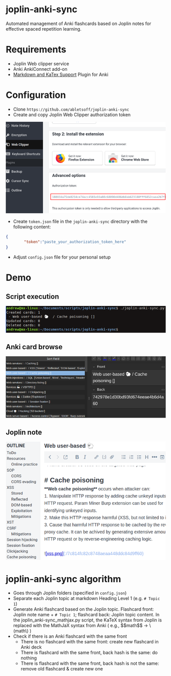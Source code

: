 # joplin-anki-sync
Automated management of Anki flashcards based on Joplin notes for effective spaced repetition learning. 

# Requirements
- Joplin Web clipper service
- Anki AnkiConnect add-on
- [Markdown and KaTex Support](https://ankiweb.net/shared/info/1087328706) Plugin for Anki

# Configuration
- Clone `https://github.com/abletsoff/joplin-anki-sync`
- Create and copy Joplin Web Clipper authorization token

![clipper](https://github.com/abletsoff/joplin-anki-sync/blob/main/images/clipper.png?raw=true)
- Create `token.json` file in the `joplin-anki-sync` directory with the following content:
``` json
{
        "token":"paste_your_authorization_token_here"
}
```
- Adjust `config.json` file for your personal setup

# Demo
## Script execution
![terminal](https://github.com/abletsoff/joplin-anki-sync/blob/main/images/terminal.png?raw=true)

## Anki card browse
![anki](https://github.com/abletsoff/joplin-anki-sync/blob/main/images/anki.png?raw=true)

## Joplin note
![joplin](https://github.com/abletsoff/joplin-anki-sync/blob/main/images/joplin.png?raw=true)

# joplin-anki-sync algorithm 
- Goes through Joplin folders (specified in `config.json`)
- Separate each Joplin topic at markdown Heading Level 1 (e.g. `# Topic 1`) 
- Generate Anki flashcard based on the Joplin topic. Flashcard front: Joplin note name + `# Topic 1`; flashcard back: Joplin topic content. In the joplin_anki-sync_mathjax.py script, the KaTeX syntax from Joplin is replaced with the MathJaX syntax from Anki ( e.g., \$\$math\$\$ -> \\(math\\) )
- Check if there is an Anki flashcard with the same front
  - There is no flashcard with the same front: create new flashcard in Anki deck
  - There is flashcard with the same front, back hash is the same: do nothing
  - There is flashcard with the same front, back hash is not the same: remove old flashcard & create new one
